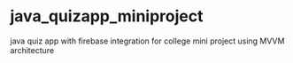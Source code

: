 # java_quizapp_miniproject
java quiz app with firebase integration for college mini project using MVVM architecture
